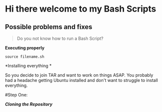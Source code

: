 # Hi there welcome to my Bash Scripts

## Possible problems and fixes

> Do you not know how to run a Bash Script?

**Executing properly**

```
source filename.sh

```
*Installing everything *

So you decide to join TAR and want to work on things ASAP.
You probably had a headache getting Ubuntu installed and don't want to struggle to install everything.

#Step One:

***Cloning the Repository***
